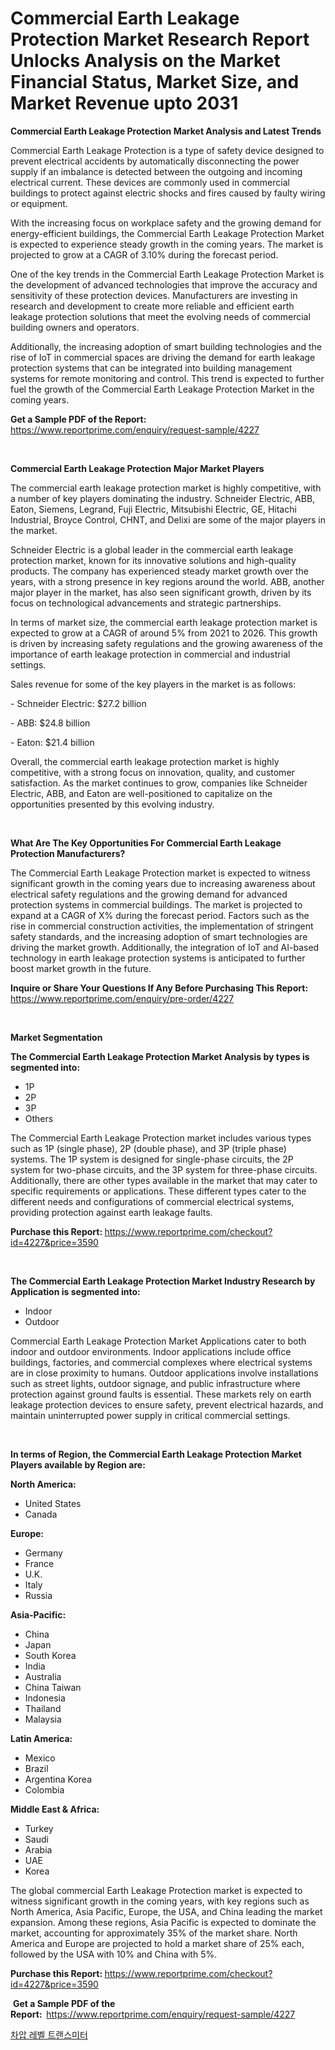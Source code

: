 <p><h1>Commercial Earth Leakage Protection Market Research Report Unlocks Analysis on the Market Financial Status, Market Size, and Market Revenue upto 2031</h1></p><p><strong>Commercial Earth Leakage Protection Market Analysis and Latest Trends</strong></p>
<p><p>Commercial Earth Leakage Protection is a type of safety device designed to prevent electrical accidents by automatically disconnecting the power supply if an imbalance is detected between the outgoing and incoming electrical current. These devices are commonly used in commercial buildings to protect against electric shocks and fires caused by faulty wiring or equipment.</p><p>With the increasing focus on workplace safety and the growing demand for energy-efficient buildings, the Commercial Earth Leakage Protection Market is expected to experience steady growth in the coming years. The market is projected to grow at a CAGR of 3.10% during the forecast period.</p><p>One of the key trends in the Commercial Earth Leakage Protection Market is the development of advanced technologies that improve the accuracy and sensitivity of these protection devices. Manufacturers are investing in research and development to create more reliable and efficient earth leakage protection solutions that meet the evolving needs of commercial building owners and operators.</p><p>Additionally, the increasing adoption of smart building technologies and the rise of IoT in commercial spaces are driving the demand for earth leakage protection systems that can be integrated into building management systems for remote monitoring and control. This trend is expected to further fuel the growth of the Commercial Earth Leakage Protection Market in the coming years.</p></p>
<p><strong>Get a Sample PDF of the Report:&nbsp;</strong> <a href="https://www.reportprime.com/enquiry/request-sample/4227">https://www.reportprime.com/enquiry/request-sample/4227</a></p>
<p>&nbsp;</p>
<p><strong>Commercial Earth Leakage Protection Major Market Players</strong></p>
<p><p>The commercial earth leakage protection market is highly competitive, with a number of key players dominating the industry. Schneider Electric, ABB, Eaton, Siemens, Legrand, Fuji Electric, Mitsubishi Electric, GE, Hitachi Industrial, Broyce Control, CHNT, and Delixi are some of the major players in the market.</p><p>Schneider Electric is a global leader in the commercial earth leakage protection market, known for its innovative solutions and high-quality products. The company has experienced steady market growth over the years, with a strong presence in key regions around the world. ABB, another major player in the market, has also seen significant growth, driven by its focus on technological advancements and strategic partnerships.</p><p>In terms of market size, the commercial earth leakage protection market is expected to grow at a CAGR of around 5% from 2021 to 2026. This growth is driven by increasing safety regulations and the growing awareness of the importance of earth leakage protection in commercial and industrial settings.</p><p>Sales revenue for some of the key players in the market is as follows:</p><p>- Schneider Electric: $27.2 billion</p><p>- ABB: $24.8 billion</p><p>- Eaton: $21.4 billion</p><p>Overall, the commercial earth leakage protection market is highly competitive, with a strong focus on innovation, quality, and customer satisfaction. As the market continues to grow, companies like Schneider Electric, ABB, and Eaton are well-positioned to capitalize on the opportunities presented by this evolving industry.</p></p>
<p>&nbsp;</p>
<p><strong>What Are The Key Opportunities For Commercial Earth Leakage Protection Manufacturers?</strong></p>
<p><p>The Commercial Earth Leakage Protection market is expected to witness significant growth in the coming years due to increasing awareness about electrical safety regulations and the growing demand for advanced protection systems in commercial buildings. The market is projected to expand at a CAGR of X% during the forecast period. Factors such as the rise in commercial construction activities, the implementation of stringent safety standards, and the increasing adoption of smart technologies are driving the market growth. Additionally, the integration of IoT and AI-based technology in earth leakage protection systems is anticipated to further boost market growth in the future.</p></p>
<p><strong>Inquire or Share Your Questions If Any Before Purchasing This Report:</strong> <a href="https://www.reportprime.com/enquiry/pre-order/4227">https://www.reportprime.com/enquiry/pre-order/4227</a></p>
<p>&nbsp;</p>
<p><strong>Market Segmentation</strong></p>
<p><strong>The Commercial Earth Leakage Protection Market Analysis by types is segmented into:</strong></p>
<p><ul><li>1P</li><li>2P</li><li>3P</li><li>Others</li></ul></p>
<p><p>The Commercial Earth Leakage Protection market includes various types such as 1P (single phase), 2P (double phase), and 3P (triple phase) systems. The 1P system is designed for single-phase circuits, the 2P system for two-phase circuits, and the 3P system for three-phase circuits. Additionally, there are other types available in the market that may cater to specific requirements or applications. These different types cater to the different needs and configurations of commercial electrical systems, providing protection against earth leakage faults.</p></p>
<p><strong>Purchase this Report:&nbsp;</strong><a href="https://www.reportprime.com/checkout?id=4227&price=3590">https://www.reportprime.com/checkout?id=4227&price=3590</a></p>
<p>&nbsp;</p>
<p><strong>The Commercial Earth Leakage Protection Market Industry Research by Application is segmented into:</strong></p>
<p><ul><li>Indoor</li><li>Outdoor</li></ul></p>
<p><p>Commercial Earth Leakage Protection Market Applications cater to both indoor and outdoor environments. Indoor applications include office buildings, factories, and commercial complexes where electrical systems are in close proximity to humans. Outdoor applications involve installations such as street lights, outdoor signage, and public infrastructure where protection against ground faults is essential. These markets rely on earth leakage protection devices to ensure safety, prevent electrical hazards, and maintain uninterrupted power supply in critical commercial settings.</p></p>
<p>&nbsp;</p>
<p><strong>In terms of Region, the Commercial Earth Leakage Protection Market Players available by Region are:</strong></p>
<p>
    <p> <strong> North America: </strong>
        <ul>
            <li>United States</li>
            <li>Canada</li>
        </ul>
        </p> 
    <p> <strong> Europe: </strong>
        <ul>
            <li>Germany</li>
            <li>France</li>
            <li>U.K.</li>
            <li>Italy</li>
            <li>Russia</li>
        </ul>
        </p> 
    <p> <strong> Asia-Pacific: </strong>
        <ul>
            <li>China</li>
            <li>Japan</li>
            <li>South Korea</li>
            <li>India</li>
            <li>Australia</li>
            <li>China Taiwan</li>
            <li>Indonesia</li>
            <li>Thailand</li>
            <li>Malaysia</li>
        </ul>
        </p> 
    <p> <strong> Latin America: </strong>
        <ul>
            <li>Mexico</li>
            <li>Brazil</li>
            <li>Argentina Korea</li>
            <li>Colombia</li>
        </ul>
        </p> 
    <p> <strong> Middle East & Africa: </strong>
        <ul>
            <li>Turkey</li>
            <li>Saudi</li>
            <li>Arabia</li>
            <li>UAE</li>
            <li>Korea</li>
        </ul>
    </p>
    </p>
<p><p>The global commercial Earth Leakage Protection market is expected to witness significant growth in the coming years, with key regions such as North America, Asia Pacific, Europe, the USA, and China leading the market expansion. Among these regions, Asia Pacific is expected to dominate the market, accounting for approximately 35% of the market share. North America and Europe are projected to hold a market share of 25% each, followed by the USA with 10% and China with 5%.</p></p>
<p><strong>Purchase this Report: </strong><a href="https://www.reportprime.com/checkout?id=4227&price=3590">https://www.reportprime.com/checkout?id=4227&price=3590</a></p>
<p>&nbsp;<strong>Get a Sample PDF of the Report:&nbsp;&nbsp;</strong><a href="https://www.reportprime.com/enquiry/request-sample/4227">https://www.reportprime.com/enquiry/request-sample/4227</a></p>
<p><strong></strong></p>
<p><p><a href="https://medium.com/@dunce678678/%EC%B0%A8%EC%95%95-%EB%A0%88%EB%B2%A8-%EB%B3%80%EC%86%8D%EA%B8%B0-%EC%8B%9C%EC%9E%A5-%EA%B7%9C%EB%AA%A8%EB%8A%94-%EA%B8%80%EB%A1%9C%EB%B2%8C-%EC%82%B0%EC%97%85%EC%97%90%EC%84%9C-%EC%B5%9C%EA%B3%A0%EC%9D%98-%EB%A7%88%EC%BC%80%ED%8C%85-%EC%B1%84%EB%84%90%EC%9D%84-%EB%B3%B4%EC%97%AC%EC%A4%8D%EB%8B%88%EB%8B%A4-fd4d7e10d282">차압 레벨 트랜스미터</a></p></p>